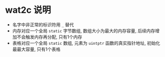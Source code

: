 # wat2c 说明

- 名字中非正常的标识符用 `_` 替代
- 内存对应一个全局 `static` 字节数组, 数组大小为最大的内存容量, 后续内存增加不会触发内存再分配, 只有1个内存
- 表格对应一个全局 `static` 数组, 元素为 `uintptr` 函数的真实指针地址, 初始化最最大容量, 只有1个表格


